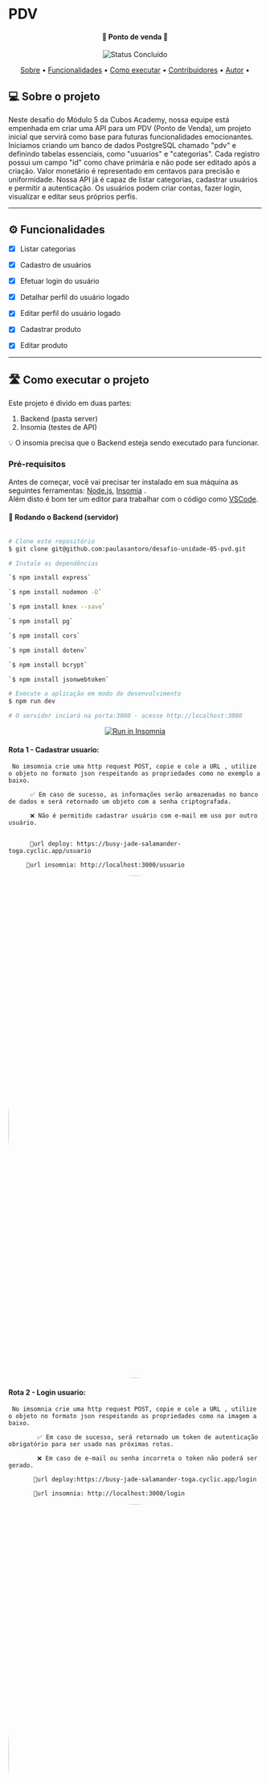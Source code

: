 # PDV 
<h4 align="center"> 
	🚧 Ponto de venda 🚧
</h4>

<p align="center">
	<img alt="Status Concluído" src="https://img.shields.io/badge/STATUS-CONCLU%C3%8DDO-brightgreen">
</p> 

<p align="center">
 <a href="#-sobre-o-projeto">Sobre</a> •
 <a href="#-funcionalidades">Funcionalidades</a> •
 <a href="#-como-executar-o-projeto">Como executar</a> • 
 <a href="#-contribuidores">Contribuidores</a> • 
 <a href="#-autor">Autor</a> • 
</p>

## 💻 Sobre o projeto

Neste desafio do Módulo 5 da Cubos Academy, nossa equipe está empenhada em criar uma API para um PDV (Ponto de Venda), um projeto inicial que servirá como base para futuras funcionalidades emocionantes.
Iniciamos criando um banco de dados PostgreSQL chamado "pdv" e definindo tabelas essenciais, como "usuarios" e "categorias". Cada registro possui um campo "id" como chave primária e não pode ser editado após a criação. Valor monetário é representado em centavos para precisão e uniformidade.
Nossa API já é capaz de listar categorias, cadastrar usuários e permitir a autenticação. Os usuários podem criar contas, fazer login, visualizar e editar seus próprios perfis.

---

## ⚙️ Funcionalidades

- [x] Listar categorias
- [x] Cadastro de usuários
- [x] Efetuar login do usuário
- [x] Detalhar perfil do usuário logado
- [x] Editar perfil do usuário logado
- [x] Cadastrar produto
- [x] Editar produto


---

## 🛣️ Como executar o projeto

Este projeto é divido em duas partes:
1. Backend (pasta server)
2. Insomia (testes de API)

💡 O insomia precisa que o Backend esteja sendo executado para funcionar.

### Pré-requisitos

Antes de começar, você vai precisar ter instalado em sua máquina as seguintes ferramentas:
[Node.js](https://nodejs.org/en/), [Insomia](https://insomnia.rest/download) . 
<br> Além disto é bom ter um editor para trabalhar com o código como [VSCode](https://code.visualstudio.com/).

#### 🎲 Rodando o Backend (servidor)

```bash

# Clone este repositório
$ git clone git@github.com:paulasantoro/desafio-unidade-05-pvd.git

# Instale as dependências

`$ npm install express`

`$ npm install nodemon -D`

`$ npm install knex --save`

`$ npm install pg`

`$ npm install cors`

`$ npm install dotenv`

`$ npm install bcrypt`

`$ npm install jsonwebtoken`

# Execute a aplicação em modo de desenvolvimento
$ npm run dev

# O servidor inciará na porta:3000 - acesse http://localhost:3000  

```
<p align="center">
  <a href="https://github.com/cubos-academy/academy-template-readme-projects" target="_blank"><img src="https://insomnia.rest/images/run.svg" alt="Run in Insomnia"></a>
</p>


#### Rota 1 - Cadastrar usuario: 

     No imsomnia crie uma http request POST, copie e cole a URL , utilize o objeto no formato json respeitando as propriedades como no exemplo a baixo.

          ✅ Em caso de sucesso, as informações serão armazenadas no banco de dados e será retornado um objeto com a senha criptografada. 

          ❌ Não é permitido cadastrar usuário com e-mail em uso por outro usuário.
     

          🔗url deploy: https://busy-jade-salamander-toga.cyclic.app/usuario

         🔗url insomnia: http://localhost:3000/usuario

<img style="border-radius: 50%;" src="https://github.com/paulasantoro/desafio-unidade-05-pvd/blob/master/imagens/cadastrarUsuario%20.png" width="1000px;" alt=""/>


#### Rota 2 - Login usuario: 

     No imsomnia crie uma http request POST, copie e cole a URL , utilize o objeto no formato json respeitando as propriedades como na imagem a baixo.

            ✅ Em caso de sucesso, será retornado um token de autenticação obrigatório para ser usado nas próximas rotas. 

            ❌ Em caso de e-mail ou senha incorreta o token não poderá ser gerado.

           🔗url deploy:https://busy-jade-salamander-toga.cyclic.app/login

           🔗url insomnia: http://localhost:3000/login

<img style="border-radius: 50%;" src="https://github.com/paulasantoro/desafio-unidade-05-pvd/blob/master/imagens/loginUsuario.png" width="1000px;" alt=""/>

#### Rota 3 - Detalhar usuario: 

     No imsomnia crie uma http request GET, copie e cole o token no Bearer token , conforme na imagem a baixo.

          ✅ Em caso de sucesso, será retornado um objeto com informações do usuário. 

          ❌ não é possível usar token inválido.

         🔗url deploy:https://busy-jade-salamander-toga.cyclic.app/usuario

         🔗url insomnia: http://localhost:3000/usuario

<img style="border-radius: 50%;" src="https://github.com/paulasantoro/desafio-unidade-05-pvd/blob/master/imagens/detalharUsuario.png" width="1000px;" alt=""/>

#### Rota 4 - Editar usuario: 

     No imsomnia crie uma http request PUT, copie e cole o token no Bearer token , conforme na imagem a baixo. Envie um objeto no formato json com as prpriedades a serem alteradas conforme imagem.

        ✅ Em caso de sucesso, não haverá resposta, somente status bem sucedido. 

        ❌ não é possível usar token inválido ou atualizar com e-mail já existente no banco de dados.

       🔗url deploy:https://busy-jade-salamander-toga.cyclic.app/usuario

       🔗url insomnia: http://localhost:3000/usuario

<img style="border-radius: 50%;" src="https://github.com/paulasantoro/desafio-unidade-05-pvd/blob/master/imagens/editarUsuario.png" width="1000px;" alt=""/>


#### Rota 5 - Listar categorias: 

     No imsomnia crie uma http request GET, copie e cole o token no Bearer token , conforme na imagem a baixo. 

        ✅ Em caso de sucesso, as categorias serão retornadas. 

        ❌ não é possível usar token inválido.

        🔗url deploy:https://busy-jade-salamander-toga.cyclic.app/categoria

        🔗url insomnia: http://localhost:3000/categoria

<img style="border-radius: 50%;" src="https://github.com/paulasantoro/desafio-unidade-05-pvd/blob/master/imagens/listarCategorias.png" width="1000px;" alt=""/>

#### Rota 6 - Cadastrar produto: 

     No imsomnia crie uma http request POST, copie e cole o token no Bearer token , conforme na imagem a baixo. 

        ✅ Em caso de sucesso, o produto será cadastrado e um objeto json com informações será retornado. 

        ❌ não é possível usar token inválido.

        ❌ não é possível vincular produto a uma categoria inexistente.


        🔗url deploy:

        🔗url insomnia: http://localhost:3000/produto

<img style="border-radius: 50%;" src="https://github.com/paulasantoro/desafio-unidade-05-pvd/blob/master/imagens/cadastrarProduto.png" width="1000px;" alt=""/>

#### Rota 7 - Editar produto: 

     No imsomnia crie uma http request PUT, copie e cole o token no Bearer token , conforme na imagem a baixo. 

        ✅ Em caso de sucesso, o produto será atualizado e um objeto json com informações será retornado. 

        ❌ não é possível usar token inválido.

        ❌ não é possível vincular produto a uma categoria inexistente.


        🔗url deploy:

        🔗url insomnia: http://localhost:3000/produto/:id

<img style="border-radius: 50%;" src="https://github.com/paulasantoro/desafio-unidade-05-pvd/blob/master/imagens/editarProduto.png" width="1000px;" alt=""/>

#### Rota 8 - Listar produtos: 

     No imsomnia crie uma http request GET, copie e cole o token no Bearer token , conforme na imagem a baixo. 

        ✅ Em caso de sucesso, o(s) produtos(s) será(ão) listados. 
	
	✅ Se a query categoria_id do produto desejado não for informada, todos os produtos serão listados. 

        🔗url deploy:

        🔗url insomnia: http://localhost:3000/produto

<img style="border-radius: 50%;" src="https://github.com/paulasantoro/desafio-unidade-05-pvd/blob/master/imagens/listarProdutos.png" width="1000px;" alt=""/>

#### Rota 9 - Detalhar produto: 

     No imsomnia crie uma http request GET, copie e cole o token no Bearer token , conforme na imagem a baixo. 

        ✅ Em caso de sucesso, um objeto json com informações do produto será retornado. 
	
        🔗url deploy:

        🔗url insomnia: http://localhost:3000/produto/:id

<img style="border-radius: 50%;" src="https://github.com/paulasantoro/desafio-unidade-05-pvd/blob/master/imagens/detalharProduto.png" width="1000px;" alt=""/>

#### Rota 10 - Excluir produto: 

     No imsomnia crie uma http request DELETE, copie e cole o token no Bearer token , conforme na imagem a baixo. 

        ✅ Em caso de sucesso, o produto será excluído. 
	
        🔗url deploy:

        🔗url insomnia: http://localhost:3000/produto/:id

<img style="border-radius: 50%;" src="https://github.com/paulasantoro/desafio-unidade-05-pvd/blob/master/imagens/deletarProduto.png" width="1000px;" alt=""/>

#### Rota 11 - Cadastrar Cliente: 

     No imsomnia crie uma http request POST, copie e cole o token no Bearer token , conforme na imagem a baixo. 

        ✅ Em caso de sucesso, um objeto json com informações do cliente será retornado. 

         ❌ não é possível cadastrar sem nome, email e cpf. Não é permitido cadastro de cpf e email duplicado.
	
        🔗url deploy:

        🔗url insomnia: http://localhost:3000/cliente

<img style="border-radius: 50%;" src="https://github.com/paulasantoro/desafio-unidade-05-pvd/blob/master/imagens/cadastrarCliente.png" width="1000px;" alt=""/>

#### Rota 12 - Editar Cliente: 

     No imsomnia crie uma http request PUT, copie e cole o token no Bearer token , conforme na imagem a baixo. 

        ✅ Em caso de sucesso, um objeto json com informações do cliente será retornado. 

         ❌  Não é permitido atualizar para email ou cpf em uso por outro cliente.
	
        🔗url deploy:

        🔗url insomnia: http://localhost:3000/cliente/:id

<img style="border-radius: 50%;" src="https://github.com/paulasantoro/desafio-unidade-05-pvd/blob/master/imagens/editarCliente.png" width="1000px;" alt=""/>


#### Rota 13 - Listar Clientes: 

     No imsomnia crie uma http request GET, copie e cole o token no Bearer token , conforme na imagem a baixo. 

        ✅ Em caso de sucesso, um objeto json com informações do cliente será retornado. 

        🔗url deploy:

        🔗url insomnia: http://localhost:3000/cliente

<img style="border-radius: 50%;" src="https://github.com/paulasantoro/desafio-unidade-05-pvd/blob/master/imagens/listarClientes.png" width="1000px;" alt=""/>


#### Rota 14 - Detalhar Cliente: 

     No imsomnia crie uma http request GET, copie e cole o token no Bearer token , conforme na imagem a baixo. 

        ✅ Em caso de sucesso, um objeto json com informações do cliente será retornado. 

        🔗url deploy:

        🔗url insomnia: http://localhost:3000/cliente/:id

<img style="border-radius: 50%;" src="https://github.com/paulasantoro/desafio-unidade-05-pvd/blob/master/imagens/detalharCliente.png" width="1000px;" alt=""/>


#### Rota 12 - Editar Cliente: 

     No imsomnia crie uma http request PUT, copie e cole o token no Bearer token , conforme na imagem a baixo. 

        ✅ Em caso de sucesso, um objeto json com informações do cliente será retornado. 

         ❌  Não é permitido atualizar para email ou cpf em uso por outro cliente.
	
        🔗url deploy:

        🔗url insomnia: http://localhost:3000/cliente/:id

<img style="border-radius: 50%;" src="https://github.com/paulasantoro/desafio-unidade-05-pvd/blob/master/imagens/editarCliente.png" width="1000px;" alt=""/>

## 👨‍💻 Contribuidores
<table>
  <tr>
    <td align="center"><a href=""><img style="border-radius: 50%;" src="https://github.com/paulasantoro/desafio-unidade-05-pvd/blob/master/imagens%20/larissa%20perfil.jpeg" width="100px;" alt=""/><br /><sub><b> Larissa Evelin  </b></sub></a><br /><a href="https://cubos.academy/" title="">👨‍💻</a></td>
  </tr> <tr> <td align="center"><a href=""><img style="border-radius: 50%;" src="https://github.com/paulasantoro/desafio-unidade-05-pvd/blob/master/imagens%20/Laura.jpg" width="100px;" alt=""/><br /><sub><b> Milly Souza  </b></sub></a><br /><a href="https://cubos.academy/" title="">👨‍💻</a></td>
  </tr>  <tr>  <td align="center"><a href=""><img style="border-radius: 50%;" src="https://github.com/paulasantoro/desafio-unidade-2/blob/main/IMG_00-16.jpg" width="100px;" alt=""/><br /><sub><b>Paula Santoro </b></sub></a><br /><a href="https://cubos.academy/" title="">👨‍💻</a></td>
  </tr>
  
</table>

## 💪 Como contribuir para o projeto

1. Faça um **fork** do projeto.
2. Crie uma nova branch com as suas alterações: `git checkout -b my-feature`
3. Salve as alterações e crie uma mensagem de commit contando o que você fez: `git commit -m "feature: My new feature"`
4. Envie as suas alterações: `git push origin my-feature`
> Caso tenha alguma dúvida confira este [guia de como contribuir no GitHub](./CONTRIBUTING.md)

---
## 🧙‍♂️ Autor
 <img style="border-radius: 50%;" src="https://media.licdn.com/dms/image/D4D03AQEDfulqSVXZqw/profile-displayphoto-shrink_200_200/0/1674667231041?e=1688601600&v=beta&t=C-f9fp3xJDwXm1u4c6eMwpWfVIyW0eCTDAKGIyNdRJA" width="100px;" alt=""/>
 <br /> <sub><b>Paula Santoro</b></sub></a> <a href="" title="">✨</a>
 <br />

 <img style="border-radius: 50%;" src="https://media.licdn.com/dms/image/D4D03AQEDfulqSVXZqw/profile-displayphoto-shrink_200_200/0/1674667231041?e=1688601600&v=beta&t=C-f9fp3xJDwXm1u4c6eMwpWfVIyW0eCTDAKGIyNdRJA" width="100px;" alt=""/>
 <br /> <sub><b> Larissa Evelin </b></sub></a> <a href="" title="">✨</a>
 <br /> 
 
 <img style="border-radius: 50%;" src="https://media.licdn.com/dms/image/D4D03AQEDfulqSVXZqw/profile-displayphoto-shrink_200_200/0/1674667231041?e=1688601600&v=beta&t=C-f9fp3xJDwXm1u4c6eMwpWfVIyW0eCTDAKGIyNdRJA" width="100px;" alt=""/>
 <br /> <sub><b> Milly Souza </b></sub></a> <a href="" title="">✨</a>
 <br />


---
